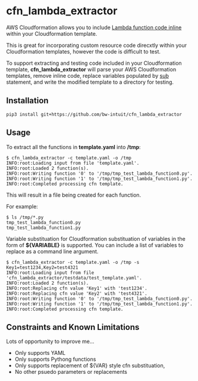 # cfn_lambda_extractor

AWS Cloudformation allows you to include [Lambda function code inline](https://docs.aws.amazon.com/AWSCloudFormation/latest/UserGuide/aws-properties-lambda-function-code.html)
within your Cloudformation template.

This is great for incorporating custom resource code direcxtly within your Cloudformation
templates, however the code is difficult to test.

To support extracting and testing code included in your Cloudformation template, **cfn_lambda_extractor**
will parse your AWS Cloudformation templates, remove inline code, replace variables
populated by [sub](https://docs.aws.amazon.com/AWSCloudFormation/latest/UserGuide/intrinsic-function-reference-sub.html)
statement, and write the modified template to a directory for testing.

## Installation

```shell
pip3 install git+https://github.com/bw-intuit/cfn_lambda_extractor
```
## Usage

To extract all the functions in **template.yaml** into **/tmp**:

```
$ cfn_lambda_extractor -c template.yaml -o /tmp
INFO:root:Loading input from file 'template.yaml'.
INFO:root:Loaded 2 function(s).
INFO:root:Writing function '0' to '/tmp/tmp_test_lambda_function0.py'.
INFO:root:Writing function '1' to '/tmp/tmp_test_lambda_function1.py'.
INFO:root:Completed processing cfn template.
```

This will result in a file being created for each function.

For example:

```
$ ls /tmp/*.py
tmp_test_lambda_function0.py
tmp_test_lambda_function1.py
```

Variable substituation for Cloudformation substituation of variables in the form
of **${VARIABLE}** is supported.  You can include a list of variables to replace as
a command line argument.

```
$ cfn_lambda_extractor -c template.yaml -o /tmp -s Key1=test1234,Key2=test4321
INFO:root:Loading input from file 'cfn_lambda_extractor/testdata/test_template.yaml'.
INFO:root:Loaded 2 function(s).
INFO:root:Replacing cfn value 'Key1' with 'test1234'.
INFO:root:Replacing cfn value 'Key2' with 'test4321'.
INFO:root:Writing function '0' to '/tmp/tmp_test_lambda_function0.py'.
INFO:root:Writing function '1' to '/tmp/tmp_test_lambda_function1.py'.
INFO:root:Completed processing cfn template.
```

## Constraints and Known Limitations

Lots of opportunity to improve me...

* Only supports YAML
* Only supports Pythong functions
* Only supports replacement of ${VAR} style cfn substituation,
* No other psuedo parameters or replacements
